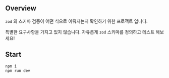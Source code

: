 ## Overview

`zod` 의 스키마 검증이 어떤 식으로 이뤄지는지 확인하기 위한 프로젝트 입니다.

특별한 요구사항을 가지고 있지 않습니다. 자유롭게 `zod` 스키마를 정의하고 테스트 해보세요!

## Start

```shell
npm i
npm run dev
```
